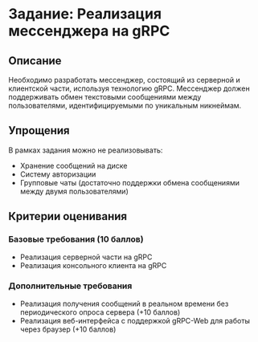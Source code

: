 # Задание: Реализация мессенджера на gRPC

## Описание
Необходимо разработать мессенджер, состоящий из серверной и клиентской части, используя технологию gRPC. 
Мессенджер должен поддерживать обмен текстовыми сообщениями между пользователями, идентифицируемыми по уникальным никнеймам.

## Упрощения
В рамках задания можно не реализовывать:
- Хранение сообщений на диске
- Систему авторизации
- Групповые чаты (достаточно поддержки обмена сообщениями между двумя пользователями)

## Критерии оценивания

### Базовые требования (10 баллов)
- Реализация серверной части на gRPC
- Реализация консольного клиента на gRPC

### Дополнительные требования
- Реализация получения сообщений в реальном времени без периодического опроса сервера (+10 баллов)
- Реализация веб-интерфейса с поддержкой gRPC-Web для работы через браузер (+10 баллов)
